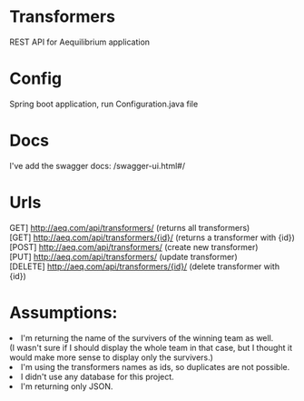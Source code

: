 # Transformers
REST API for Aequilibrium application

# Config
Spring boot application, run Configuration.java file

# Docs
I've add the swagger docs: /swagger-ui.html#/
     
# Urls
GET] http://aeq.com/api/transformers/ (returns all transformers)
<br>[GET] http://aeq.com/api/transformers/{id}/ (returns a transformer with {id})
<br>[POST] http://aeq.com/api/transformers/ (create new transformer)
<br>[PUT] http://aeq.com/api/transformers/ (update transformer)
<br>[DELETE] http://aeq.com/api/transformers/{id}/ (delete transformer with {id})

# Assumptions:
  <li>I'm returning the name of the survivers of the winning team as well. 
  <br>(I wasn't sure if I should display the whole team in that case, but I thought it would make more sense to display only the survivers.)
  <li>I'm using the transformers names as ids, so duplicates are not possible.
  <li>I didn't use any database for this project.
  <li>I'm returning only JSON.
